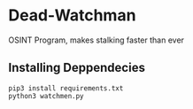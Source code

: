 # Dead-Watchman
OSINT Program, makes stalking faster than ever


## Installing Deppendecies

```
pip3 install requirements.txt
python3 watchmen.py
```
